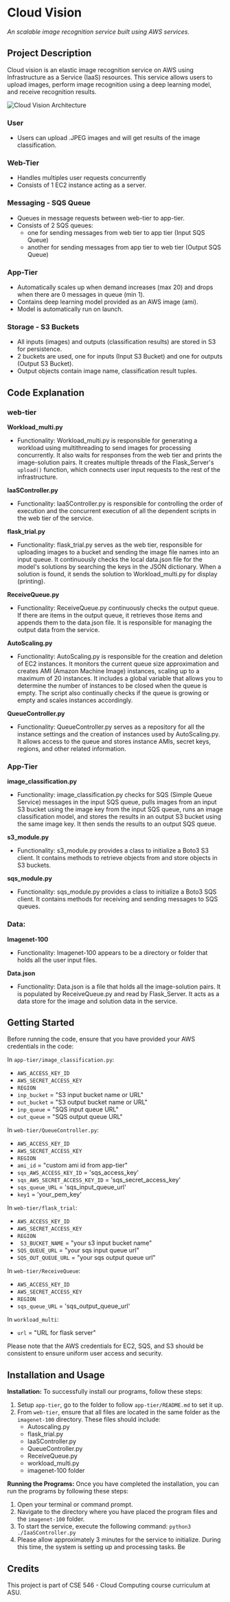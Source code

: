 # Cloud Vision

*An scalable image recognition service built using AWS services.*

## Project Description

Cloud vision is an elastic image recognition service on AWS using Infrastructure as a Service (IaaS) resources. This service allows users to upload images, perform image recognition using a deep learning model, and receive recognition results.

![Cloud Vision Architecture](url)

### User
- Users can upload .JPEG images and will get results of the image classification.

### Web-Tier
- Handles multiples user requests concurrently
- Consists of 1 EC2 instance acting as a server.

### Messaging - SQS Queue
- Queues in message requests between web-tier to app-tier.
- Consists of 2 SQS queues:
    - one for sending messages from web tier to app tier (Input SQS Queue)
    - another for sending messages from app tier to web tier (Output SQS Queue)

### App-Tier
- Automatically scales up when demand increases (max 20) and drops when there are 0 messages in queue (min 1).
- Contains deep learning model provided as an AWS image (ami).
- Model is automatically run on launch.

### Storage - S3 Buckets
- All inputs (images) and outputs (classification results) are stored in S3 for persistence.
- 2 buckets are used, one for inputs (Input S3 Bucket) and one for outputs (Output S3 Bucket).
- Output objects contain image name, classification result tuples.

## Code Explanation

### web-tier
**Workload_multi.py**
- Functionality: Workload_multi.py is responsible for generating a workload using multithreading to send images for processing concurrently. It also waits for responses from the web tier and prints the image-solution pairs. It creates multiple threads of the Flask_Server's `upload()` function, which connects user input requests to the rest of the infrastructure.

**IaaSController.py**
- Functionality: IaaSController.py is responsible for controlling the order of execution and the concurrent execution of all the dependent scripts in the web tier of the service.

**flask_trial.py**
- Functionality: flask_trial.py serves as the web tier, responsible for uploading images to a bucket and sending the image file names into an input queue. It continuously checks the local data.json file for the model's solutions by searching the keys in the JSON dictionary. When a solution is found, it sends the solution to Workload_multi.py for display (printing).

**ReceiveQueue.py**
- Functionality: ReceiveQueue.py continuously checks the output queue. If there are items in the output queue, it retrieves those items and appends them to the data.json file. It is responsible for managing the output data from the service.

**AutoScaling.py**
- Functionality: AutoScaling.py is responsible for the creation and deletion of EC2 instances. It monitors the current queue size approximation and creates AMI (Amazon Machine Image) instances, scaling up to a maximum of 20 instances. It includes a global variable that allows you to determine the number of instances to be closed when the queue is empty. The script also continually checks if the queue is growing or empty and scales instances accordingly.

**QueueController.py**
- Functionality: QueueController.py serves as a repository for all the instance settings and the creation of instances used by AutoScaling.py. It allows access to the queue and stores instance AMIs, secret keys, regions, and other related information.

### App-Tier
**image_classification.py**
- Functionality: image_classification.py checks for SQS (Simple Queue Service) messages in the input SQS queue, pulls images from an input S3 bucket using the image key from the input SQS queue, runs an image classification model, and stores the results in an output S3 bucket using the same image key. It then sends the results to an output SQS queue.

**s3_module.py**
- Functionality: s3_module.py provides a class to initialize a Boto3 S3 client. It contains methods to retrieve objects from and store objects in S3 buckets.

**sqs_module.py**
- Functionality: sqs_module.py provides a class to initialize a Boto3 SQS client. It contains methods for receiving and sending messages to SQS queues.

### Data:
**Imagenet-100**
- Functionality: Imagenet-100 appears to be a directory or folder that holds all the user input files.

**Data.json**
- Functionality: Data.json is a file that holds all the image-solution pairs. It is populated by ReceiveQueue.py and read by Flask_Server. It acts as a data store for the image and solution data in the service.

## Getting Started

Before running the code, ensure that you have provided your AWS credentials in the code:

In `app-tier/image_classification.py`:
- `AWS_ACCESS_KEY_ID`
- `AWS_SECRET_ACCESS_KEY`
- `REGION`
- `inp_bucket` = "S3 input bucket name or URL"
- `out_bucket` = "S3 output bucket name or URL"
- `inp_queue` = "SQS input queue URL"
- `out_queue` = "SQS output queue URL"

In `web-tier/QueueController.py`:
- `AWS_ACCESS_KEY_ID`
- `AWS_SECRET_ACCESS_KEY`
- `REGION`
- `ami_id` = "custom ami id from app-tier"
- `sqs_AWS_ACCESS_KEY_ID` = 'sqs_access_key'
- `sqs_AWS_SECRET_ACCESS_KEY_ID` = 'sqs_secret_access_key'
- `sqs_queue_URL` = 'sqs_input_queue_url'
- `key1` = 'your_pem_key'

In `web-tier/flask_trial`:
- `AWS_ACCESS_KEY_ID`
- `AWS_SECRET_ACCESS_KEY`
- `REGION`
- ` S3_BUCKET_NAME` = "your s3 input bucket name"
- `SQS_QUEUE_URL` = "your sqs input queue url"
- `SQS_OUT_QUEUE_URL` = "your sqs output queue url"

In `web-tier/ReceiveQueue`:
- `AWS_ACCESS_KEY_ID`
- `AWS_SECRET_ACCESS_KEY`
- `REGION`
- `sqs_queue_URL` = 'sqs_output_queue_url'

In `workload_multi`:
- `url` = "URL for flask server"

Please note that the AWS credentials for EC2, SQS, and S3 should be consistent to ensure uniform user access and security.

## Installation and Usage

**Installation:**
To successfully install our programs, follow these steps:
1. Setup `app-tier`, go to the folder to follow `app-tier/README.md` to set it up.
2. From `web-tier`, ensure that all files are located in the same folder as the `imagenet-100` directory. These files should include:
    - Autoscaling.py
    - flask_trial.py
    - IaaSController.py
    - QueueController.py
    - ReceiveQueue.py
    - workload_multi.py
    - imagenet-100 folder

**Running the Programs:**
Once you have completed the installation, you can run the programs by following these steps:
1. Open your terminal or command prompt.
2. Navigate to the directory where you have placed the program files and the `imagenet-100` folder.
3. To start the service, execute the following command:
`python3 ./IaaSController.py`
4. Please allow approximately 3 minutes for the service to initialize. During this time, the system is setting up and processing tasks. Be

## Credits

This project is part of CSE 546 - Cloud Computing course curriculum at ASU.
